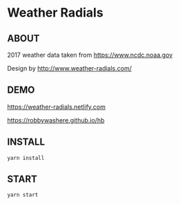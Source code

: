 # Weather Radials

## ABOUT 

2017 weather data taken from https://www.ncdc.noaa.gov

Design by  http://www.weather-radials.com/

## DEMO

https://weather-radials.netlify.com

https://robbywashere.github.io/hb

## INSTALL

`yarn install`

## START

`yarn start`


